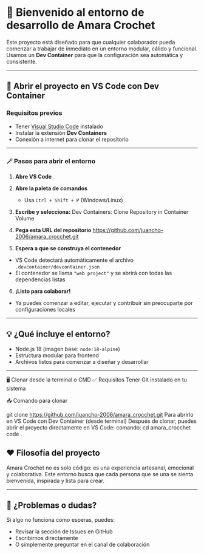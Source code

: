 # 🧶 Bienvenido al entorno de desarrollo de Amara Crochet

Este proyecto está diseñado para que cualquier colaborador pueda comenzar a trabajar de inmediato en un entorno modular, cálido y funcional. Usamos un **Dev Container** para que la configuración sea automática y consistente.

---

## 🚀 Abrir el proyecto en VS Code con Dev Container

### Requisitos previos
- Tener [Visual Studio Code](https://code.visualstudio.com/) instalado
- Instalar la extensión **Dev Containers** 
- Conexión a internet para clonar el repositorio

---

### 🪄 Pasos para abrir el entorno

1. **Abre VS Code**

2. **Abre la paleta de comandos**
   - Usa `Ctrl + Shift + P` (Windows/Linux) 

3. **Escribe y selecciona:**
Dev Containers: Clone Repository in Container Volume

4. **Pega esta URL del repositorio**
https://github.com/juancho-2006/amara_crocchet.git

5. **Espera a que se construya el contenedor**
- VS Code detectará automáticamente el archivo `.devcontainer/devcontainer.json`
- El contenedor se llama `"web project"` y se abrirá con todas las dependencias listas

6. **¡Listo para colaborar!**
- Ya puedes comenzar a editar, ejecutar y contribuir sin preocuparte por configuraciones locales

---

## 💡 ¿Qué incluye el entorno?

- Node.js 18 (imagen base: `node:18-alpine`)
- Estructura modular para frontend
- Archivos listos para comenzar a diseñar y desarrollar

---
🖥️ Clonar desde la terminal o CMD
✅ Requisitos
Tener Git instalado en tu sistema

📥 Comando para clonar

git clone https://github.com/juancho-2006/amara_crocchet.git
Para abrirlo en VS Code con Dev Container (desde terminal)
Después de clonar, puedes abrir el proyecto directamente en VS Code:
comando:
cd amara_crocchet
code .

## ❤️ Filosofía del proyecto

Amara Crochet no es solo código: es una experiencia artesanal, emocional y colaborativa. Este entorno busca que cada persona que se una se sienta bienvenida, inspirada y lista para crear.

---

## 🧵 ¿Problemas o dudas?

Si algo no funciona como esperas, puedes:
- Revisar la sección de Issues en GitHub
- Escribirnos directamente
- O simplemente preguntar en el canal de colaboración

